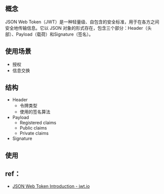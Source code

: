 ## 概念

JSON Web Token（JWT）是一种轻量级、自包含的安全标准，用于在各方之间安全地传输信息。它以 JSON 对象的形式存在，包含三个部分：Header（头部）、Payload（载荷）和Signature（签名）。

## 使用场景

- 授权
- 信息交换

## 结构

- Header
	- 令牌类型
	- 使用的签名算法
- Payload
	- Registered claims
	- Public claims
	- Private claims
- Signature

## 使用



## ref：

- [JSON Web Token Introduction - jwt.io](https://jwt.io/introduction)